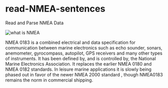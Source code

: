 # read-NMEA-sentences
Read and Parse NMEA Data

![what is NMEA](https://www.nmea.org/Assets/NMEA%200183%20with%20wires.jpg)

NMEA 0183 is a combined electrical and data specification for communication between marine electronics
such as echo sounder, sonars, anemometer, gyrocompass, autopilot, GPS receivers and many other types of 
instruments. It has been defined by, and is controlled by, the National Marine Electronics Association.
It replaces the earlier NMEA 0180 and NMEA 0182 standards. In leisure marine applications it is slowly
being phased out in favor of the newer NMEA 2000 standard , though NMEA0183 remains the norm
in commercial shipping.
